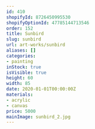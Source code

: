 ```yaml
---
id: 410
shopifyId: 8726450995530
shopifyOptionId: 47785144713546
order: 152
title: Sunbird
slug: sunbird
url: art-works/sunbird
aliases: []
categories:
- painting
inStock: true
isVisible: true
height: 60
width: 85
date: 2020-01-01T00:00:00Z
materials:
- acrylic
- canvas
price: 5000
mainImage: sunbird_2.jpg
---
```

